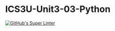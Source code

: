 # ICS3U-Unit3-03-Python
[![GitHub's Super Linter](https://github.com/Yiyun-Qin/ICS3U-Unit3-03-Python/workflows/GitHub's%20Super%20Linter/badge.svg)](https://github.com/Yiyun-Qin/ICS3U-Unit3-03-Python/actions)
